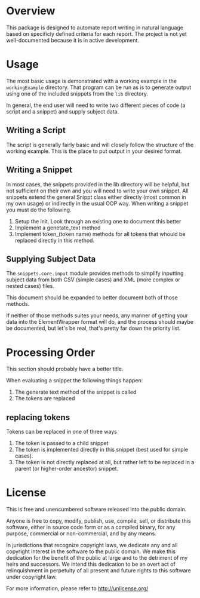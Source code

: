 Overview
========
This package is designed to automate report writing in natural language based on specificly defined criteria for each report. The project is not yet well-documented because it is in active development.

Usage
=====
The most basic usage is demonstrated with a working example in the `workingExample` directory. That program can be run as is to generate output using one of the included snippets from the `lib` directory.

In general, the end user will need to write two different pieces of code (a script and a snippet) and supply subject data.

Writing a Script
----------------
The script is generally fairly basic and will closely follow the structure of the working example. This is the place to put output in your desired format.

Writing a Snippet
-----------------
In most cases, the snippets provided in the lib directory will be helpful, but not sufficient on their own and you will need to write your own snippet. All snippets extend the general Snippt class either directly (most common in my own usage) or indirectly in the usual OOP way. When writing a snippet you must do the following.

1. Setup the init. Look through an existing one to document this better
2. Implement a genetate_text method
2. Implement token_(token name) methods for all tokens that whould be replaced directly in this method.

Supplying Subject Data
----------------------
The `snippets.core.input` module provides methods to simplify inputting subject data from both CSV (simple cases) and XML (more complex or nested cases) files.

This document should be expanded to better document both of those methods.

If neither of those methods suites your needs, any manner of getting your data into the ElementWrapper format will do, and the process should maybe be documented, but let's be real, that's pretty far down the priority list.

Processing Order
================
This section should probably have a better title.

When evaluating a snippet the following things happen:

1. The generate text method of the snippet is called
2. The tokens are replaced

replacing tokens
----------------
Tokens can be replaced in one of three ways
1. The token is passed to a child snippet
2. The token is implemented directly in this snippet (best used for simple cases).
3. The token is not directly replaced at all, but rather left to be replaced in a parent (or higher-order ancestor) snippet.

License
=======
This is free and unencumbered software released into the public domain.

Anyone is free to copy, modify, publish, use, compile, sell, or
distribute this software, either in source code form or as a compiled
binary, for any purpose, commercial or non-commercial, and by any
means.

In jurisdictions that recognize copyright laws, we dedicate any and all copyright interest in the software to the public domain. We make this dedication for the benefit of the public at large and to the detriment of my heirs and successors. We intend this dedication to be an overt act of relinquishment in perpetuity of all present and future rights to this software under copyright law.

For more information, please refer to <http://unlicense.org/>
